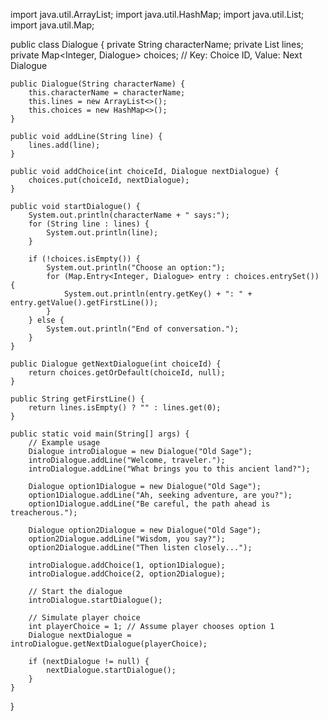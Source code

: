 import java.util.ArrayList;
import java.util.HashMap;
import java.util.List;
import java.util.Map;

public class Dialogue {
    private String characterName;
    private List<String> lines;
    private Map<Integer, Dialogue> choices; // Key: Choice ID, Value: Next Dialogue

    public Dialogue(String characterName) {
        this.characterName = characterName;
        this.lines = new ArrayList<>();
        this.choices = new HashMap<>();
    }

    public void addLine(String line) {
        lines.add(line);
    }

    public void addChoice(int choiceId, Dialogue nextDialogue) {
        choices.put(choiceId, nextDialogue);
    }

    public void startDialogue() {
        System.out.println(characterName + " says:");
        for (String line : lines) {
            System.out.println(line);
        }

        if (!choices.isEmpty()) {
            System.out.println("Choose an option:");
            for (Map.Entry<Integer, Dialogue> entry : choices.entrySet()) {
                System.out.println(entry.getKey() + ": " + entry.getValue().getFirstLine());
            }
        } else {
            System.out.println("End of conversation.");
        }
    }

    public Dialogue getNextDialogue(int choiceId) {
        return choices.getOrDefault(choiceId, null);
    }

    public String getFirstLine() {
        return lines.isEmpty() ? "" : lines.get(0);
    }

    public static void main(String[] args) {
        // Example usage
        Dialogue introDialogue = new Dialogue("Old Sage");
        introDialogue.addLine("Welcome, traveler.");
        introDialogue.addLine("What brings you to this ancient land?");

        Dialogue option1Dialogue = new Dialogue("Old Sage");
        option1Dialogue.addLine("Ah, seeking adventure, are you?");
        option1Dialogue.addLine("Be careful, the path ahead is treacherous.");

        Dialogue option2Dialogue = new Dialogue("Old Sage");
        option2Dialogue.addLine("Wisdom, you say?");
        option2Dialogue.addLine("Then listen closely...");

        introDialogue.addChoice(1, option1Dialogue);
        introDialogue.addChoice(2, option2Dialogue);

        // Start the dialogue
        introDialogue.startDialogue();

        // Simulate player choice
        int playerChoice = 1; // Assume player chooses option 1
        Dialogue nextDialogue = introDialogue.getNextDialogue(playerChoice);

        if (nextDialogue != null) {
            nextDialogue.startDialogue();
        }
    }
}